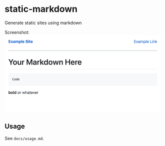 # static-markdown
Generate static sites using markdown

Screenshot:
![A screenshot of static-markdown](example-screenshot.png)

## Usage

See `docs/usage.md`.
